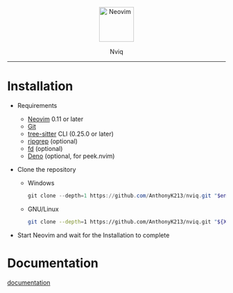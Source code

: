 <p align="center">
  <img alt="Neovim" src="https://raw.githubusercontent.com/neovim/neovim.github.io/master/logos/neovim-logo-300x87.png" height="80" />
  <p align="center">Nviq</p>
</p>

---

# Installation

- Requirements
  - [Neovim](https://github.com/neovim/neovim) 0.11 or later
  - [Git](https://github.com/git/git)
  - [tree-sitter](https://github.com/tree-sitter/tree-sitter) CLI (0.25.0 or later)
  - [ripgrep](https://github.com/BurntSushi/ripgrep) (optional)
  - [fd](https://github.com/sharkdp/fd) (optional)
  - [Deno](https://github.com/denoland/deno/) (optional, for peek.nvim)

- Clone the repository
  - Windows
    ``` ps1
    git clone --depth=1 https://github.com/AnthonyK213/nviq.git "$env:LOCALAPPDATA\nvim"
    ```
  - GNU/Linux
    ``` sh
    git clone --depth=1 https://github.com/AnthonyK213/nviq.git "${XDG_DATA_HOME:-$HOME/.config}"/nvim
    ```

- Start Neovim and wait for the Installation to complete

# Documentation

[documentation](./doc/nviq.txt)
